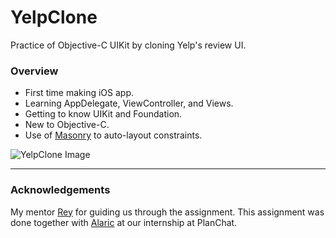 # YelpClone
Practice of Objective-C UIKit by cloning Yelp's review UI.

### Overview

* First time making iOS app.
* Learning AppDelegate, ViewController, and Views.
* Getting to know UIKit and Foundation.
* New to Objective-C.
* Use of [Masonry](https://github.com/SnapKit/Masonry) to auto-layout constraints.

![YelpClone Image](YelpClone/YelpScreenShot.png)

---

### Acknowledgements
My mentor [Rey](https://github.com/reygonzales) for guiding us through the assignment. This assignment was done together with  [Alaric](https://github.com/AlaricGonzales) at our internship at PlanChat. 
